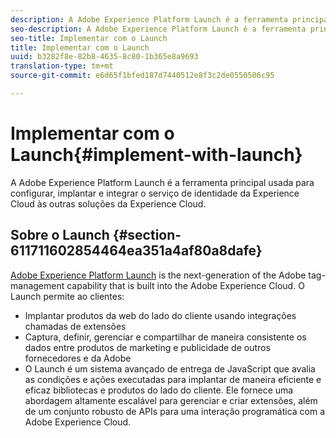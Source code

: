 ```yaml
---
description: A Adobe Experience Platform Launch é a ferramenta principal usada para configurar, implantar e integrar o serviço de identidade da Experience Cloud às outras soluções da Experience Cloud.
seo-description: A Adobe Experience Platform Launch é a ferramenta principal usada para configurar, implantar e integrar o serviço de identidade da Experience Cloud às outras soluções da Experience Cloud.
seo-title: Implementar com o Launch
title: Implementar com o Launch
uuid: b3282f8e-82b8-4635-8c80-1b365e8a9693
translation-type: tm+mt
source-git-commit: e6d65f1bfed187d7440512e8f3c2de0550506c95

---
```



# Implementar com o Launch{#implement-with-launch}

A Adobe Experience Platform Launch é a ferramenta principal usada para configurar, implantar e integrar o serviço de identidade da Experience Cloud às outras soluções da Experience Cloud.

## Sobre o Launch {#section-611711602854464ea351a4af80a8dafe}

[Adobe Experience Platform Launch](https://docs.adobelaunch.com/) is the next-generation of the Adobe tag-management capability that is built into the Adobe Experience Cloud. O Launch permite ao clientes:

* Implantar produtos da web do lado do cliente usando integrações chamadas de extensões
* Captura, definir, gerenciar e compartilhar de maneira consistente os dados entre produtos de marketing e publicidade de outros fornecedores e da Adobe
* O Launch é um sistema avançado de entrega de JavaScript que avalia as condições e ações executadas para implantar de maneira eficiente e eficaz bibliotecas e produtos do lado do cliente. Ele fornece uma abordagem altamente escalável para gerenciar e criar extensões, além de um conjunto robusto de APIs para uma interação programática com a Adobe Experience Cloud.

